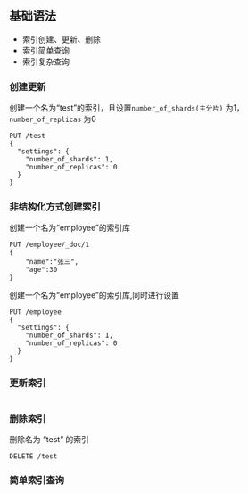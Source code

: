 ## 基础语法
- 索引创建、更新、删除
- 索引简单查询
- 索引复杂查询

### 创建更新
创建一个名为“test”的索引，且设置`number_of_shards(主分片)` 为1，
 `number_of_replicas` 为0
```
PUT /test
{
  "settings": {
    "number_of_shards": 1,
    "number_of_replicas": 0
  }
}
```

### 非结构化方式创建索引
创建一个名为“employee”的索引库
```
PUT /employee/_doc/1
{
    "name":"张三",
    "age":30
}
```

创建一个名为“employee”的索引库,同时进行设置

```
PUT /employee
{
  "settings": {
    "number_of_shards": 1,
    "number_of_replicas": 0
  }
}
```



### 更新索引
```
```

### 删除索引
删除名为 “test” 的索引
```
DELETE /test
```


### 简单索引查询